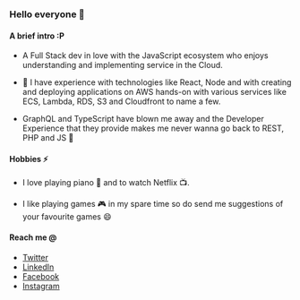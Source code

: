 ### Hello everyone 👋

#### A brief intro :P

- A Full Stack dev in love with the JavaScript ecosystem who enjoys understanding and implementing service in the Cloud.

- 🔭 I have experience with technologies like React, Node and with creating and deploying applications on AWS hands-on with various services like ECS, Lambda, RDS, S3 and Cloudfront to name a few.

- GraphQL and TypeScript have blown me away and the Developer Experience that they provide makes me never wanna go back to REST, PHP and JS 🤪

#### Hobbies ⚡

- I love playing piano 🎹 and to watch Netflix 📺.

- I like playing games 🎮 in my spare time so do send me suggestions of your favourite games 😄

#### Reach me @

- [Twitter](https://twitter.com/theneshofficial)
- [LinkedIn](https://www.linkedin.com/in/theneshofficial/)
- [Facebook](https://www.facebook.com/theneshofficial)
- [Instagram](https://www.instagram.com/theneshofficial)
